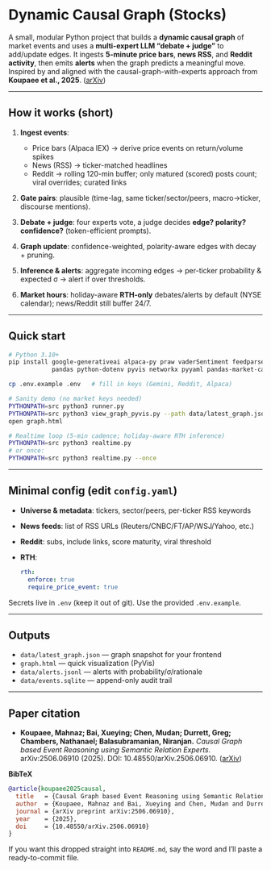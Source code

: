 # Dynamic Causal Graph (Stocks)

A small, modular Python project that builds a **dynamic causal graph** of market events and uses a **multi-expert LLM “debate + judge”** to add/update edges. It ingests **5-minute price bars**, **news RSS**, and **Reddit activity**, then emits **alerts** when the graph predicts a meaningful move. Inspired by and aligned with the causal-graph-with-experts approach from **Koupaee et al., 2025**. ([arXiv][1])

---

## How it works (short)

1. **Ingest events**:

   * Price bars (Alpaca IEX) → derive price events on return/volume spikes
   * News (RSS) → ticker-matched headlines
   * Reddit → rolling 120-min buffer; only matured (scored) posts count; viral overrides; curated links

2. **Gate pairs**: plausible (time-lag, same ticker/sector/peers, macro→ticker, discourse mentions).

3. **Debate + judge**: four experts vote, a judge decides **edge? polarity? confidence?** (token-efficient prompts).

4. **Graph update**: confidence-weighted, polarity-aware edges with decay + pruning.

5. **Inference & alerts**: aggregate incoming edges → per-ticker probability & expected σ → alert if over thresholds.

6. **Market hours**: holiday-aware **RTH-only** debates/alerts by default (NYSE calendar); news/Reddit still buffer 24/7.

---

## Quick start

```bash
# Python 3.10+
pip install google-generativeai alpaca-py praw vaderSentiment feedparser \
            pandas python-dotenv pyvis networkx pyyaml pandas-market-calendars

cp .env.example .env   # fill in keys (Gemini, Reddit, Alpaca)

# Sanity demo (no market keys needed)
PYTHONPATH=src python3 runner.py
PYTHONPATH=src python3 view_graph_pyvis.py --path data/latest_graph.json --out graph.html
open graph.html

# Realtime loop (5-min cadence; holiday-aware RTH inference)
PYTHONPATH=src python3 realtime.py
# or once:
PYTHONPATH=src python3 realtime.py --once
```

---

## Minimal config (edit `config.yaml`)

* **Universe & metadata**: tickers, sector/peers, per-ticker RSS keywords
* **News feeds**: list of RSS URLs (Reuters/CNBC/FT/AP/WSJ/Yahoo, etc.)
* **Reddit**: subs, include links, score maturity, viral threshold
* **RTH**:

  ```yaml
  rth:
    enforce: true
    require_price_event: true
  ```

Secrets live in `.env` (keep it out of git). Use the provided `.env.example`.

---

## Outputs

* `data/latest_graph.json` — graph snapshot for your frontend
* `graph.html` — quick visualization (PyVis)
* `data/alerts.jsonl` — alerts with probability/σ/rationale
* `data/events.sqlite` — append-only audit trail

---

## Paper citation

* **Koupaee, Mahnaz; Bai, Xueying; Chen, Mudan; Durrett, Greg; Chambers, Nathanael; Balasubramanian, Niranjan.** *Causal Graph based Event Reasoning using Semantic Relation Experts.* arXiv:2506.06910 (2025). DOI: 10.48550/arXiv.2506.06910. ([arXiv][1])

**BibTeX**

```bibtex
@article{koupaee2025causal,
  title   = {Causal Graph based Event Reasoning using Semantic Relation Experts},
  author  = {Koupaee, Mahnaz and Bai, Xueying and Chen, Mudan and Durrett, Greg and Chambers, Nathanael and Balasubramanian, Niranjan},
  journal = {arXiv preprint arXiv:2506.06910},
  year    = {2025},
  doi     = {10.48550/arXiv.2506.06910}
}
```

If you want this dropped straight into `README.md`, say the word and I’ll paste a ready-to-commit file.

[1]: https://arxiv.org/abs/2506.06910 "[2506.06910] Causal Graph based Event Reasoning using Semantic Relation Experts"